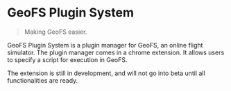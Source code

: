 # GeoFS Plugin System

> Making GeoFS easier.

GeoFS Plugin System is a plugin manager for GeoFS, an online flight simulator. The plugin manager comes in a chrome extension. It allows users to specify a script for execution in GeoFS.

The extension is still in development, and will not go into beta until all functionalities are ready.
